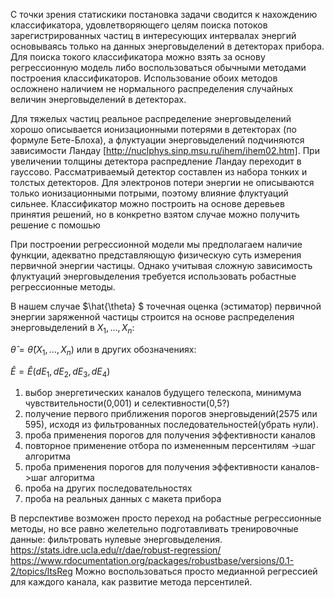 С точки зрения статискики постановка задачи сводится к нахождению классификатора, удовлетворяющего целям поиска потоков зарегистрированных частиц в интересующих интервалах энергий основываясь только на данных энерговыделений в детекторах прибора. Для поиска токого классификатора можно взять за основу регрессионную модель либо воспользоваться обычными методами построения классификаторов. Использование обоих методов осложнено наличием не нормального распределения случайных величин энерговыделений в детекторах. 

Для тяжелых частиц реальное распределение энерговыделений хорошо описывается ионизационными потерями в детекторах (по формуле Бете-Блоха), а флуктуации энерговыделений подчиняются зависимости Ландау [http://nuclphys.sinp.msu.ru/ihem/ihem02.htm]. При увеличении толщины детектора распредление Ландау переходит в гауссово. Рассматриваемый детектор составлен из набора тонких и толстых детекторов. Для электронов потери энергии не описываются только ионизационными потрыми, поэтому влияние флуктуаций сильнее. Классификатор  можно построить на основе деревьев принятия решений, но в конкретно взятом случае можно получить решение с помошью 

При построении регрессионной модели мы предполагаем наличие функции, адекватно представляющую физическую суть измерения первичной энергии частицы. Однако учитывая сложную зависимость флуктуаций энерговыделения требуется использовать робастные регрессионные методы.

В нашем случае $\hat{\theta}  $ точечная оценка (эстиматор) первичной энергии заряженной частицы строится на основе распределения энерговыделений в $X_1,\ldots, X_n$:

$\hat{\theta} = \hat{\theta}(X_1,\ldots, X_n)$ или в других обозначениях:

$\hat{E} = \hat{E}(dE_1,dE_2,dE_3,dE_4)$



1. выбор энергетических каналов будущего телескопа, минимума чувствительности(0,001) и селективности(0,5?)
2. получение первого приближения порогов энерговыдений(2575 или 595), исходя из фильтрованных последовательностей(убрать нули). 
3. проба применения порогов для получения эффективности каналов
4. повторное применение отбора по измененным персентилям       ->шаг алгоритма
5. проба применения порогов для получения эффективности каналов->шаг алгоритма
6. проба на других последовательностях
7. проба на реальных данных с макета прибора

В перспективе возможен просто переход на робастные регрессионные методы, но все равно желетельно подготавливать тренировочные данные: фильтровать нулевые энерговыделения. https://stats.idre.ucla.edu/r/dae/robust-regression/ https://www.rdocumentation.org/packages/robustbase/versions/0.1-2/topics/ltsReg Можно воспользоваться просто медианной регрессией для каждого канала, как развитие метода персентилей.
